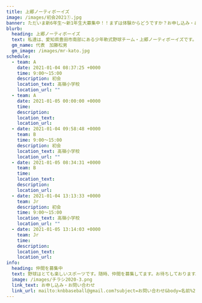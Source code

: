 ```yaml
---
title: 上郷ノーティボーイズ
image: /images/初会2021①.jpg
banner: ただいま新6年生～新1年生大募集中！！まずは体験からどうですか？お申し込み・お問い合わせはお気軽にどうぞ！！
blurb:
  heading: 上郷ノーティボーイズ
  text: 私達は、愛知県豊田市南部にある少年軟式野球チーム・上郷ノーティボーイズです。野球を愛する少年・少女達の夢を育み、軟式野球を正しく指導し、体力向上と礼儀を養成します。また、親友同士の友情と交歓の場を与え、規則正しい明朗な少年・少女を育成することを目的としています。
  gm_name: 代表　加藤松男
  gm_image: /images/mr-kato.jpg
schedule:
  - team: A
    date: 2021-01-04 08:37:25 +0000
    time: 9:00～15:00
    description: 初会
    location_text: 高嶺小学校
    location_url: ""
  - team: A
    date: 2021-01-05 00:00:00 +0000
    time: 　
    description: 　
    location_text: 　
    location_url: 　
  - date: 2021-01-04 09:58:48 +0000
    team: B
    time: 9:00～15:00
    description: 初会
    location_text: 高嶺小学校
    location_url: ""
  - date: 2021-01-05 08:34:31 +0000
    team: B
    time: 　
    location_text: 　
    description: 　
    location_url: 　
  - date: 2021-01-04 13:13:33 +0000
    team: Jr
    description: 初会
    time: 9:00～15:00
    location_text: 高嶺小学校
    location_url: ""
  - date: 2021-01-05 13:14:03 +0000
    team: Jr
    time: 　
    description: 　
    location_text: 　
    location_url: 　
info:
  heading: 仲間を募集中
  text: 野球はとても楽しいスポーツです。随時、仲間を募集してます。お待ちしております。
  image: /images/チラシ2020-3.png
  link_text: お申し込み・お問い合わせ
  link_url: mailto:knbbaseball@gmail.com?subject=お問い合わせ&body=名前%20%3A%0D%0Aふりがな%20%3A%0D%0A電話%20%3A%0D%0A学校名%20%3A%0D%0A学年%20%3A%0D%0Aお問い合せ内容%20%3A（例、体験・見学・入団希望）
---
```

